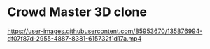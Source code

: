 # Crowd Master 3D clone

https://user-images.githubusercontent.com/85953670/135876994-df07f87d-2955-4887-8381-615732f1d17a.mp4


